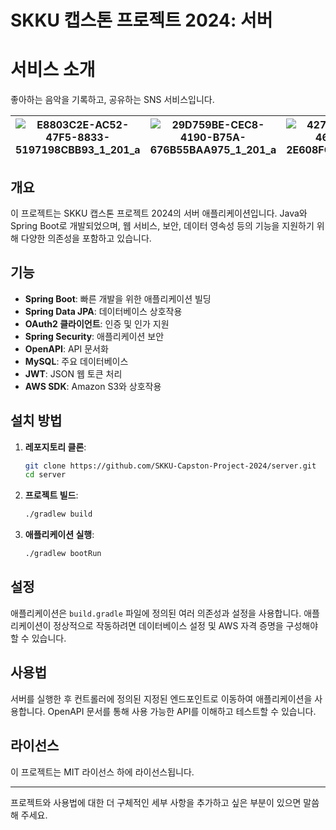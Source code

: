 # SKKU 캡스톤 프로젝트 2024: 서버

# 서비스 소개

좋아하는 음악을 기록하고, 공유하는 SNS 서비스입니다.

| ![E8803C2E-AC52-47F5-8833-5197198CBB93_1_201_a](https://github.com/user-attachments/assets/dcdae114-bd18-41f8-a703-69294f5c993d)| ![29D759BE-CEC8-4190-B75A-676B55BAA975_1_201_a](https://github.com/user-attachments/assets/36d109dd-7f56-4e23-ac49-aa4152528e8b) | ![4277FDD2-B605-46E0-8301-2E608FC1F077_1_201_a](https://github.com/user-attachments/assets/3639e7bb-4fb9-42f0-9b1e-e1843aeeda88) | ![CE2C9B22-D8B7-4296-8CF2-9760F56CE47F_1_201_a](https://github.com/user-attachments/assets/35c7fea1-c342-4674-a134-5f840a6990cf) |
|---------|---------|---------|---------|


## 개요
이 프로젝트는 SKKU 캡스톤 프로젝트 2024의 서버 애플리케이션입니다. Java와 Spring Boot로 개발되었으며, 웹 서비스, 보안, 데이터 영속성 등의 기능을 지원하기 위해 다양한 의존성을 포함하고 있습니다.

## 기능
- **Spring Boot**: 빠른 개발을 위한 애플리케이션 빌딩
- **Spring Data JPA**: 데이터베이스 상호작용
- **OAuth2 클라이언트**: 인증 및 인가 지원
- **Spring Security**: 애플리케이션 보안
- **OpenAPI**: API 문서화
- **MySQL**: 주요 데이터베이스
- **JWT**: JSON 웹 토큰 처리
- **AWS SDK**: Amazon S3와 상호작용

## 설치 방법

1. **레포지토리 클론**:
    ```sh
    git clone https://github.com/SKKU-Capston-Project-2024/server.git
    cd server
    ```

2. **프로젝트 빌드**:
    ```sh
    ./gradlew build
    ```

3. **애플리케이션 실행**:
    ```sh
    ./gradlew bootRun
    ```

## 설정
애플리케이션은 `build.gradle` 파일에 정의된 여러 의존성과 설정을 사용합니다. 애플리케이션이 정상적으로 작동하려면 데이터베이스 설정 및 AWS 자격 증명을 구성해야 할 수 있습니다.

## 사용법
서버를 실행한 후 컨트롤러에 정의된 지정된 엔드포인트로 이동하여 애플리케이션을 사용합니다. OpenAPI 문서를 통해 사용 가능한 API를 이해하고 테스트할 수 있습니다.


## 라이선스
이 프로젝트는 MIT 라이선스 하에 라이선스됩니다.

---

프로젝트와 사용법에 대한 더 구체적인 세부 사항을 추가하고 싶은 부분이 있으면 말씀해 주세요.
